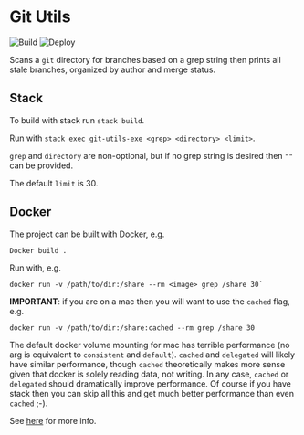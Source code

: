 # Git Utils


![Build](https://github.com/tbidne/git-utils/workflows/Build/badge.svg?branch=master) ![Deploy](https://github.com/tbidne/git-utils/workflows/Deploy/badge.svg?branch=master)

Scans a `git` directory for branches based on a grep string then prints all stale branches, organized by author and merge status.

## Stack

To build with stack run `stack build`.

Run with `stack exec git-utils-exe <grep> <directory> <limit>`.

`grep` and `directory` are non-optional, but if no grep string is desired then `""` can be provided.

The default `limit` is 30.

## Docker

The project can be built with Docker, e.g. 

```docker
Docker build .
```

Run with, e.g.

```docker
docker run -v /path/to/dir:/share --rm <image> grep /share 30`
```

**IMPORTANT**: if you are on a mac then you will want to use the `cached` flag, e.g.

```docker
docker run -v /path/to/dir:/share:cached --rm grep /share 30
```

The default docker volume mounting for mac has terrible performance (no arg is equivalent to `consistent` and `default`). `cached` and `delegated` will likely have similar performance, though `cached` theoretically makes more sense given that docker is solely reading data, not writing. In any case, `cached` or `delegated` should dramatically improve performance. Of course if you have stack then you can skip all this and get much better performance than even `cached` ;-).

See [here](https://docs.docker.com/docker-for-mac/osxfs-caching/) for more info.
